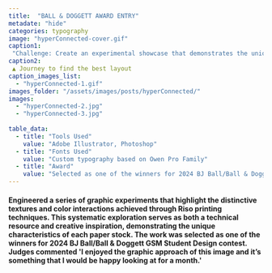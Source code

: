 ```yaml
---
title:  "BALL & DOGGETT AWARD ENTRY"
metadate: "hide"
categories: typography
image: "hyperConnected-cover.gif"
caption1: 
 "Challenge: Create an experimental showcase that demonstrates the unique possibilities of Riso printing on premium paper stocks, inspiring graphic designers to explore the intersection of traditional printing techniques and contemporary design."
caption2: 
 ▲ Journey to find the best layout
caption_images_list: 
  - "hyperConnected-1.gif"
images_folder: "/assets/images/posts/hyperConnected/"
images: 
  - "hyperConnected-2.jpg"
  - "hyperConnected-3.jpg"
  
table_data:
  - title: "Tools Used"
    value: "Adobe Illustrator, Photoshop"
  - title: "Fonts Used"
    value: "Custom typography based on Owen Pro Family"
  - title: "Award"
    value: "Selected as one of the winners for 2024 BJ Ball/Ball & Doggett GSM Student Design contest." 
---
```

#### Engineered a series of graphic experiments that highlight the distinctive textures and color interactions achieved through Riso printing techniques. This systematic exploration serves as both a technical resource and creative inspiration, demonstrating the unique characteristics of each paper stock. The work was selected as one of the winners for 2024 BJ Ball/Ball & Doggett GSM Student Design contest. Judges commented 'I enjoyed the graphic approach of this image and it’s something that I would be happy looking at for a month.'
<!--
<br>
↳ A flexible visual identity adapts to different aspect ratios while maintaining a consistentcy.
<br>
↳ Pistachio color is used appropriately throughout the graphics as an accent.
<br>
↳ A coaster was created using an abstract cow shape variation, incorporating traditional Italian pattern elements.
<br>
↳ For the campaign, G’ stands for Good, which connects with Australian culture: “G’day,” “G’People,” and “Great Gelato.”
<br>
↳ Merchandise was also created with the venue's heritage in mind, featuring the tagline.
-->
